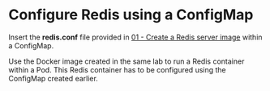 # Configure Redis using a ConfigMap


Insert the **redis.conf** file provided in [01 - Create a Redis server image](../01-Create_a_Redis_server_image/README.md) within a ConfigMap.

Use the Docker image created in the same lab to run a Redis container within a Pod. This Redis container has to be configured using the ConfigMap created earlier.